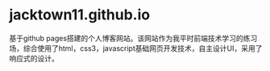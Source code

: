 jacktown11.github.io
=====================
基于github pages搭建的个人博客网站。该网站作为我平时前端技术学习的练习场，综合使用了html，css3，javascript基础网页开发技术，自主设计UI，采用了响应式的设计。